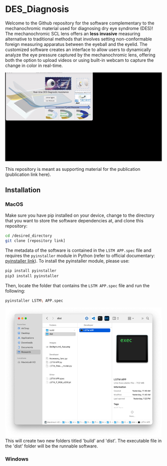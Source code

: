 # DES_Diagnosis
Welcome to the Github repository for the software complementary to the mechanochromic material used for diagnosing dry eye syndrome (DES)! The mechanochromic SCL lens offers an **less invasive** measuring alternative to traditional methods that involves setting non-conformable foreign measuring apparatus between the eyeball and the eyelid. The customized software creates an interface to allow users to dynamically analyze the eye pressure captured by the mechanochromic lens, offering both the option to upload videos or using built-in webcam to capture the change in color in real-time.

![Interface Demo](docs/demogif.gif)

This repository is meant as supporting material for the publication (publication link here).

## Installation
### MacOS
Make sure you have pip installed on your device, change to the directory that you want to store the software dependencies at, and clone this repository:
```bash
cd /desired_directory
git clone [repository link]
```
The metadata of the software is contained in the `LSTM APP.spec` file and requires the `pyinstaller` module in Python (refer to official documentary: [pyinstaller link](https://pyinstaller.org/en/stable/)). To install the pyinstaller module, please use:
```bash
pip install pyinstaller
pip3 install pyinstaller
```
Then, locate the folder that contains the `LSTM APP.spec` file and run the following:
```bash
pyinstaller LSTM\ APP.spec
```
![Dist folder](docs/distfolder.png)
This will create two new folders titled 'build' and 'dist'. The executable file in the 'dist' folder will be the runnable software.
### Windows